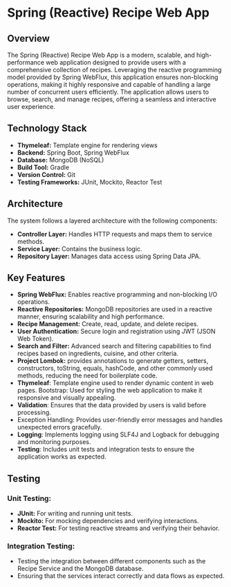 # Spring (Reactive) Recipe Web App

## Overview
The Spring (Reactive) Recipe Web App is a modern, scalable, and high-performance web application designed to provide users with a comprehensive collection of recipes. Leveraging the reactive programming model provided by Spring WebFlux, this application ensures non-blocking operations, making it highly responsive and capable of handling a large number of concurrent users efficiently. The application allows users to browse, search, and manage recipes, offering a seamless and interactive user experience.

## Technology Stack
- **Thymeleaf:** Template engine for rendering views
- **Backend:** Spring Boot, Spring WebFlux
- **Database:** MongoDB (NoSQL)
- **Build Tool:** Gradle
- **Version Control:** Git
- **Testing Frameworks:** JUnit, Mockito, Reactor Test

## Architecture
The system follows a layered architecture with the following components:
- **Controller Layer:** Handles HTTP requests and maps them to service methods.
- **Service Layer:** Contains the business logic.
- **Repository Layer:** Manages data access using Spring Data JPA.

## Key Features
- **Spring WebFlux:** Enables reactive programming and non-blocking I/O operations.
- **Reactive Repositories:** MongoDB repositories are used in a reactive manner, ensuring scalability and high performance.
- **Recipe Management:** Create, read, update, and delete recipes.
- **User Authentication:** Secure login and registration using JWT (JSON Web Token).
- **Search and Filter:** Advanced search and filtering capabilities to find recipes based on ingredients, cuisine, and other criteria.
- **Project Lombok:** provides annotations to generate getters, setters, constructors, toString, equals, hashCode, and other commonly used methods, reducing the need for boilerplate code.
- **Thymeleaf**: Template engine used to render dynamic content in web pages.
Bootstrap: Used for styling the web application to make it responsive and visually appealing.
- **Validation**: Ensures that the data provided by users is valid before processing.
- Exception Handling: Provides user-friendly error messages and handles unexpected errors gracefully.
- **Logging**: Implements logging using SLF4J and Logback for debugging and monitoring purposes.
- **Testing**: Includes unit tests and integration tests to ensure the application works as expected.

## Testing
### Unit Testing:

- **JUnit:** For writing and running unit tests.
- **Mockito:** For mocking dependencies and verifying interactions.
- **Reactor Test:** For testing reactive streams and verifying their behavior.

### Integration Testing:
- Testing the integration between different components such as the Recipe Service and the MongoDB database.
- Ensuring that the services interact correctly and data flows as expected.
